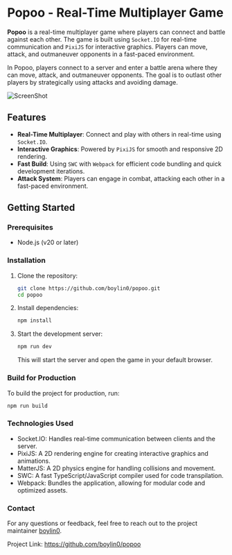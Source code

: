 # Popoo - Real-Time Multiplayer Game

**Popoo** is a real-time multiplayer game where players can connect and battle against each other. The game is built using `Socket.IO` for real-time communication and `PixiJS` for interactive graphics. Players can move, attack, and outmaneuver opponents in a fast-paced environment.

In Popoo, players connect to a server and enter a battle arena where they can move, attack, and outmaneuver opponents. The goal is to outlast other players by strategically using attacks and avoiding damage.

![ScreenShot](https://github.com/boylin0/popoo/blob/main/screenshots_1.gif?raw=true)

## Features

- **Real-Time Multiplayer**: Connect and play with others in real-time using `Socket.IO`.
- **Interactive Graphics**: Powered by `PixiJS` for smooth and responsive 2D rendering.
- **Fast Build**: Using `SWC` with `Webpack` for efficient code bundling and quick development iterations.
- **Attack System**: Players can engage in combat, attacking each other in a fast-paced environment.

## Getting Started

### Prerequisites

- Node.js (v20 or later)

### Installation

1. Clone the repository:

    ```bash
    git clone https://github.com/boylin0/popoo.git
    cd popoo
    ```

2. Install dependencies:

    ```bash
    npm install
    ```

3. Start the development server:

    ```bash
    npm run dev
    ```

   This will start the server and open the game in your default browser.

### Build for Production

To build the project for production, run:

```bash
npm run build
```

### Technologies Used

* Socket.IO: Handles real-time communication between clients and the server.
* PixiJS: A 2D rendering engine for creating interactive graphics and animations.
* MatterJS: A 2D physics engine for handling collisions and movement.
* SWC: A fast TypeScript/JavaScript compiler used for code transpilation.
* Webpack: Bundles the application, allowing for modular code and optimized assets.

### Contact

For any questions or feedback, feel free to reach out to the project maintainer [boylin0](https://github.com/boylin0).

Project Link: https://github.com/boylin0/popoo
